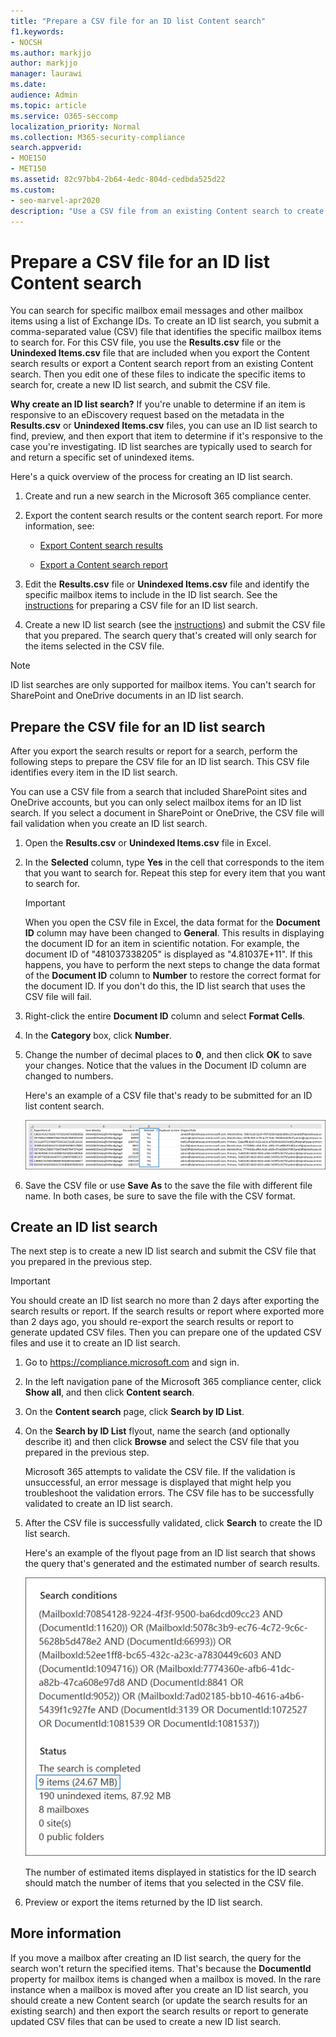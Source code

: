 ```yaml
---
title: "Prepare a CSV file for an ID list Content search"
f1.keywords:
- NOCSH
ms.author: markjjo
author: markjjo
manager: laurawi
ms.date:
audience: Admin
ms.topic: article
ms.service: O365-seccomp
localization_priority: Normal
ms.collection: M365-security-compliance
search.appverid: 
- MOE150
- MET150
ms.assetid: 82c97bb4-2b64-4edc-804d-cedbda525d22
ms.custom:
- seo-marvel-apr2020
description: "Use a CSV file from an existing Content search to create an ID list search that returns specific email items."
---
```


# Prepare a CSV file for an ID list Content search

You can search for specific mailbox email messages and other mailbox items using a list of Exchange IDs. To create an ID list search, you submit a comma-separated value (CSV) file that identifies the specific mailbox items to search for. For this CSV file, you use the **Results.csv** file or the **Unindexed Items.csv** file that are included when you export the Content search results or export a Content search report from an existing Content search. Then you edit one of these files to indicate the specific items to search for, create a new ID list search, and submit the CSV file.

**Why create an ID list search?** If you're unable to determine if an item is responsive to an eDiscovery request based on the metadata in the **Results.csv** or **Unindexed Items.csv** files, you can use an ID list search to find, preview, and then export that item to determine if it's responsive to the case you're investigating. ID list searches are typically used to search for and return a specific set of unindexed items.

Here's a quick overview of the process for creating an ID list search.

1. Create and run a new search in the Microsoft 365 compliance center.

2. Export the content search results or the content search report. For more information, see:

    - [Export Content search results](export-search-results.md)

    - [Export a Content search report](export-a-content-search-report.md)

3. Edit the **Results.csv** file or **Unindexed Items.csv** file and identify the specific mailbox items to include in the ID list search. See the [instructions](#prepare-the-csv-file-for-an-id-list-search) for preparing a CSV file for an ID list search.

4. Create a new ID list search (see the [instructions](#create-an-id-list-search)) and submit the CSV file that you prepared. The search query that's created will only search for the items selected in the CSV file.

> [!NOTE]
> ID list searches are only supported for mailbox items. You can't search for SharePoint and OneDrive documents in an ID list search.

## Prepare the CSV file for an ID list search

After you export the search results or report for a search, perform the following steps to prepare the CSV file for an ID list search. This CSV file identifies every item in the ID list search.

You can use a CSV file from a search that included SharePoint sites and OneDrive accounts, but you can only select mailbox items for an ID list search. If you select a document in SharePoint or OneDrive, the CSV file will fail validation when you create an ID list search.

1. Open the **Results.csv** or **Unindexed Items.csv** file in Excel.

2. In the **Selected** column, type **Yes** in the cell that corresponds to the item that you want to search for. Repeat this step for every item that you want to search for.

    > [!IMPORTANT]
    > When you open the CSV file in Excel, the data format for the **Document ID** column may have been changed to **General**. This results in displaying the document ID for an item in scientific notation. For example, the document ID of "481037338205" is displayed as "4.81037E+11". If this happens, you have to perform the next steps to change the data format of the **Document ID** column to **Number** to restore the correct format for the document ID. If you don't do this, the ID list search that uses the CSV file will fail.

3. Right-click the entire **Document ID** column and select **Format Cells**.

4. In the **Category** box, click **Number**.

5. Change the number of decimal places to **0**, and then click **OK** to save your changes. Notice that the values in the Document ID column are changed to numbers.

    Here's an example of a CSV file that's ready to be submitted for an ID list content search.

    ![Example of a CSV file for a targeted content search](../media/SearchIDListCSVFile.png)

6. Save the CSV file or use **Save As** to the save the file with different file name. In both cases, be sure to save the file with the CSV format.

## Create an ID list search

The next step is to create a new ID list search and submit the CSV file that you prepared in the previous step.

> [!IMPORTANT]
> You should create an ID list search no more than 2 days after exporting the search results or report. If the search results or report where exported more than 2 days ago, you should re-export the search results or report to generate updated CSV files. Then you can prepare one of the updated CSV files and use it to create an ID list search.

1. Go to <https://compliance.microsoft.com> and sign in.

2. In the left navigation pane of the Microsoft 365 compliance center, click **Show all**, and then click **Content search**.

3. On the **Content search** page, click **Search by ID List**.

4. On the **Search by ID List** flyout, name the search (and optionally describe it) and then click **Browse** and select the CSV file that you prepared in the previous step.

    Microsoft 365 attempts to validate the CSV file. If the validation is unsuccessful, an error message is displayed that might help you troubleshoot the validation errors. The CSV file has to be successfully validated to create an ID list search.

5. After the CSV file is successfully validated, click **Search** to create the ID list search.

    Here's an example of the flyout page from an ID list search that shows the query that's generated and the estimated number of search results.

    ![Search query for ID list search](../media/SearchIDListFlyout.png)

    The number of estimated items displayed in statistics for the ID search should match the number of items that you selected in the CSV file.

6. Preview or export the items returned by the ID list search.

## More information

If you move a mailbox after creating an ID list search, the query for the search won't return the specified items. That's because the **DocumentId** property for mailbox items is changed when a mailbox is moved. In the rare instance when a mailbox is moved after you create an ID list search, you should create a new Content search (or update the search results for an existing search) and then export the search results or report to generate updated CSV files that can be used to create a new ID list search.

